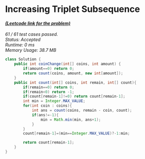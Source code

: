 # **Increasing Triplet Subsequence**

#### [_(Leetcode link for the problem)_](https://leetcode.com/problems/increasing-triplet-subsequence/)

_61 / 61 test cases passed.  
Status: Accepted  
Runtime: 0 ms  
Memory Usage: 38.7 MB_

```java
class Solution {
    public int coinChange(int[] coins, int amount) {
        if(amount==0) return 0;
        return count(coins, amount, new int[amount]);
    }
    public int count(int[] coins, int remain, int[] count){
        if(remain==0) return 0;
        if(remain<0) return -1;
        if(count[remain-1]!=0) return count[remain-1];
        int min = Integer.MAX_VALUE;
        for(int coin : coins){
            int ans = count(coins, remain - coin, count);
            if(ans!=-1){
                min = Math.min(min, ans+1);
            }
        }
        count[remain-1]=(min==Integer.MAX_VALUE)?-1:min;

        return count[remain-1];
    }
}
```
